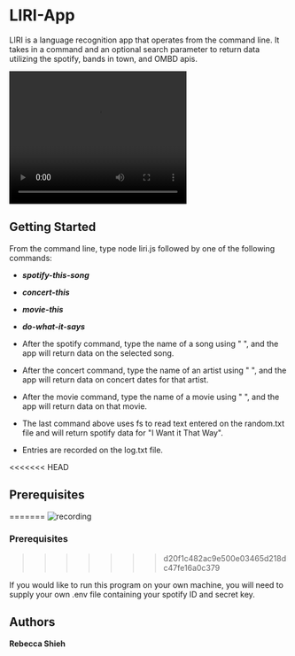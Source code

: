 # LIRI-App

LIRI is a language recognition app that operates from the command line. It takes in a command and an optional search parameter to return data utilizing the spotify, bands in town, and OMBD apis. 

<video width="320" height="240" controls>
  <source src="liri_working_demo.mp4" type="video/mp4">
</video>

## Getting Started

From the command line, type node liri.js followed by one of the following commands:
* _**spotify-this-song**_
* _**concert-this**_
* _**movie-this**_
* _**do-what-it-says**_

* After the spotify command, type the name of a song using " ", and the app will return data on the selected song. 
* After the concert command, type the name of an artist using " ", and the app will return data on concert dates for that artist.
* After the movie command, type the name of a movie using " ", and the app will return data on that movie.
* The last command above uses fs to read text entered on the random.txt file and will return spotify data for "I Want it That Way".
* Entries are recorded on the log.txt file.

<<<<<<< HEAD
## Prerequisites
=======
![recording](https://user-images.githubusercontent.com/47259793/57162211-8e95ba80-6dbb-11e9-8765-2deac2561714.PNG)

### Prerequisites
>>>>>>> d20f1c482ac9e500e03465d218dc47fe16a0c379

If you would like to run this program on your own machine, you will need to supply your own .env file containing your spotify ID and secret key. 


## Authors

**Rebecca Shieh** 
